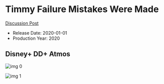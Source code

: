 # Timmy Failure Mistakes Were Made

[Discussion Post](https://www.avsforum.com/threads/bass-eq-for-filtered-movies.2995212/post-59288088)

* Release Date: 2020-01-01
* Production Year: 2020

## Disney+ DD+ Atmos

![img 0](https://i.imgur.com/ElXaWd1.jpg)

![img 1](https://i.imgur.com/9LbsJZz.png)

